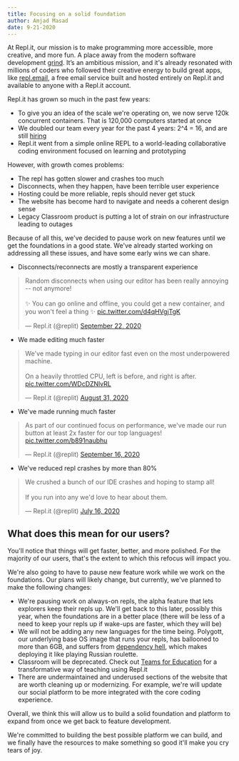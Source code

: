 ```yaml
---
title: Focusing on a solid foundation
author: Amjad Masad
date: 9-21-2020
---
```


At Repl.it, our mission is to make programming more accessible, more creative, and more fun. A place away from the modern software development [grind](https://amasad.me/replit_ide). It’s an ambitious mission, and it's already resonated with millions of coders who followed their creative energy to build great apps, like [repl.email](https://repl.email), a free email service built and hosted entirely on Repl.it and available to anyone with a Repl.it account.

Repl.it has grown so much in the past few years:

- To give you an idea of the scale we're operating on, we now serve 120k concurrent containers. That is 120,000 computers started at once
- We doubled our team every year for the past 4 years: 2^4 = 16, and are still [hiring](https://repl.it/jobs)
- Repl.it went from a simple online REPL to a world-leading collaborative coding environment focused on learning and prototyping

However, with growth comes problems:

- The repl has gotten slower and crashes too much
- Disconnects, when they happen, have been terrible user experience
- Hosting could be more reliable, repls should never get stuck
- The website has become hard to navigate and needs a coherent design sense
- Legacy Classroom product is putting a lot of strain on our infrastructure leading to outages

Because of all this, we've decided to pause work on new features until we get the foundations in a good state. We've already started working on addressing all these issues, and have some early wins we can share.  

- Disconnects/reconnects are mostly a transparent experience

<blockquote class="twitter-tweet"><p lang="en" dir="ltr">Random disconnects when using our editor has been really annoying -- not anymore!<br><br>✨ You can go online and offline, you could get a new container, and you won&#39;t feel a thing ✨ <a href="https://t.co/d4qHVgjTgK">pic.twitter.com/d4qHVgjTgK</a></p>&mdash; Repl.it (@replit) <a href="https://twitter.com/replit/status/1308219288403079168?ref_src=twsrc%5Etfw">September 22, 2020</a></blockquote> <script async src="https://platform.twitter.com/widgets.js" charset="utf-8"></script>

- We made editing much faster

<blockquote class="twitter-tweet"><p lang="en" dir="ltr">We&#39;ve made typing in our editor fast even on the most underpowered machine. <br><br>On a heavily throttled CPU, left is before, and right is after. <a href="https://t.co/WDcDZNlvRL">pic.twitter.com/WDcDZNlvRL</a></p>&mdash; Repl.it (@replit) <a href="https://twitter.com/replit/status/1300496228644347905?ref_src=twsrc%5Etfw">August 31, 2020</a></blockquote> <script async src="https://platform.twitter.com/widgets.js" charset="utf-8"></script>

- We've made running much faster

<blockquote class="twitter-tweet"><p lang="en" dir="ltr">As part of our continued focus on performance, we&#39;ve made our run button at least 2x faster for our top languages! <a href="https://t.co/b891naubhu">pic.twitter.com/b891naubhu</a></p>&mdash; Repl.it (@replit) <a href="https://twitter.com/replit/status/1306345215012171776?ref_src=twsrc%5Etfw">September 16, 2020</a></blockquote> <script async src="https://platform.twitter.com/widgets.js" charset="utf-8"></script>

- We've reduced repl crashes by more than 80%

<blockquote class="twitter-tweet"><p lang="en" dir="ltr">We crushed a bunch of our IDE crashes and hoping to stamp all!<br><br>If you run into any we&#39;d love to hear about them.</p>&mdash; Repl.it (@replit) <a href="https://twitter.com/replit/status/1283572430171062273?ref_src=twsrc%5Etfw">July 16, 2020</a></blockquote> <script async src="https://platform.twitter.com/widgets.js" charset="utf-8"></script>

## What does this mean for our users?

You'll notice that things will get faster, better, and more polished. For the majority of our users, that's the extent to which this refocus will impact you. 

We're also going to have to pause new feature work while we work on the foundations. Our plans will likely change, but currently, we've planned to make the following changes:

- We're pausing work on always-on repls, the alpha feature that lets explorers keep their repls up. We'll get back to this later, possibly this year, when the foundations are in a better place (there will be less of a need to keep your repls up if wake-ups are faster, which they will be)
- We will not be adding any new languages for the time being. Polygott, our underlying base OS image that runs your repls, has ballooned to more than 6GB, and suffers from [dependency hell](https://en.wikipedia.org/wiki/Dependency_hell), which makes deploying it like playing Russian roulette. 
- Classroom will be deprecated. Check out [Teams for Education](https://blog.repl.it/teams-for-education) for a transformative way of teaching using Repl.it
- There are undermaintained and underused sections of the website that are worth cleaning up or modernizing. For example, we're will update our social platform to be more integrated with the core coding experience.

Overall, we think this will allow us to build a solid foundation and platform to expand from once we get back to feature development. 

We're committed to building the best possible platform we can build, and we finally have the resources to make something so good it'll make you cry tears of joy. 